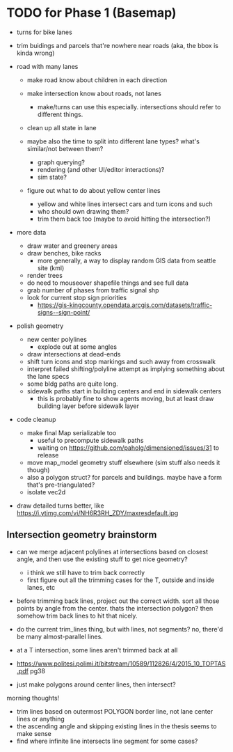 # TODO for Phase 1 (Basemap)

- turns for bike lanes

- trim buidings and parcels that're nowhere near roads (aka, the bbox is kinda wrong)

- road with many lanes
	- make road know about children in each direction
	- make intersection know about roads, not lanes
		- make/turns can use this especially. intersections should refer to different things.
	- clean up all state in lane


	- maybe also the time to split into different lane types? what's similar/not between them?
		- graph querying?
		- rendering (and other UI/editor interactions)?
		- sim state?
	- figure out what to do about yellow center lines
		- yellow and white lines intersect cars and turn icons and such
		- who should own drawing them?
		- trim them back too (maybe to avoid hitting the intersection?)

- more data
	- draw water and greenery areas
	- draw benches, bike racks
		- more generally, a way to display random GIS data from seattle site (kml)
	- render trees
	- do need to mouseover shapefile things and see full data
	- grab number of phases from traffic signal shp
	- look for current stop sign priorities
		- https://gis-kingcounty.opendata.arcgis.com/datasets/traffic-signs--sign-point/

- polish geometry
	- new center polylines
		- explode out at some angles
	- draw intersections at dead-ends
	- shift turn icons and stop markings and such away from crosswalk
	- interpret failed shifting/polyline attempt as implying something about the lane specs
	- some bldg paths are quite long.
	- sidewalk paths start in building centers and end in sidewalk centers
		- this is probably fine to show agents moving, but at least draw
		  building layer before sidewalk layer

- code cleanup
	- make final Map serializable too
		- useful to precompute sidewalk paths
		- waiting on https://github.com/paholg/dimensioned/issues/31 to release
	- move map_model geometry stuff elsewhere (sim stuff also needs it though)
	- also a polygon struct? for parcels and buildings. maybe have a form that's pre-triangulated?
	- isolate vec2d

- draw detailed turns better, like https://i.ytimg.com/vi/NH6R3RH_ZDY/maxresdefault.jpg

## Intersection geometry brainstorm

- can we merge adjacent polylines at intersections based on closest angle, and then use the existing stuff to get nice geometry?
	- i think we still have to trim back correctly
	- first figure out all the trimming cases for the T, outside and inside lanes, etc


- before trimming back lines, project out the correct width. sort all those points by angle from the center. thats the intersection polygon? then somehow trim back lines to hit that nicely.
- do the current trim_lines thing, but with lines, not segments? no, there'd be many almost-parallel lines.

- at a T intersection, some lines aren't trimmed back at all

- https://www.politesi.polimi.it/bitstream/10589/112826/4/2015_10_TOPTAS.pdf pg38

- just make polygons around center lines, then intersect?






morning thoughts!

- trim lines based on outermost POLYGON border line, not lane center lines or anything
- the ascending angle and skipping existing lines in the thesis seems to make sense
- find where infinite line intersects line segment for some cases?
